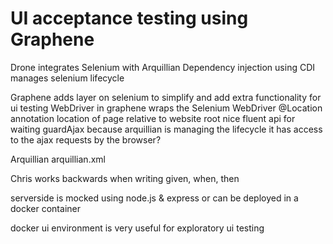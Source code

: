 # UI acceptance testing using Graphene

Drone integrates Selenium with Arquillian
	Dependency injection using CDI
	manages selenium lifecycle

Graphene
	adds layer on selenium to simplify and add extra functionality for ui testing
	WebDriver in graphene wraps the Selenium WebDriver
	@Location annotation
		location of page relative to website root
	nice fluent api for waiting
	guardAjax
		because arquillian is managing the lifecycle it has access to the ajax requests by the browser?

Arquillian
	arquillian.xml

Chris works backwards when writing given, when, then

serverside
	is mocked
		using node.js & express
	or can be deployed in a docker container

docker ui environment is very useful for exploratory ui testing